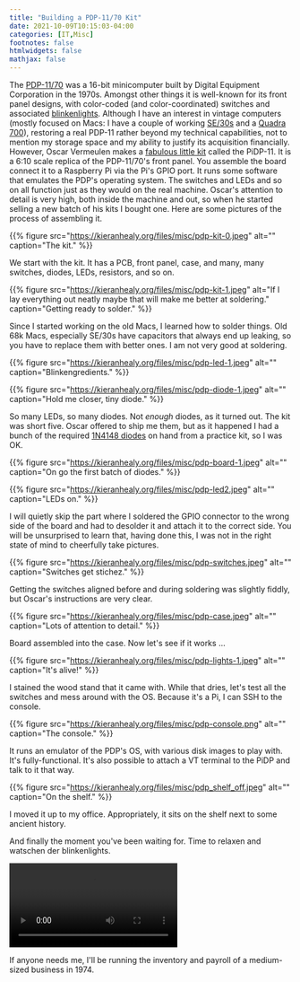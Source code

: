 ```yaml
---
title: "Building a PDP-11/70 Kit"
date: 2021-10-09T10:15:03-04:00
categories: [IT,Misc]
footnotes: false
htmlwidgets: false
mathjax: false
---
```


The [PDP-11/70](https://en.wikipedia.org/wiki/PDP-11) was a 16-bit minicomputer built by Digital Equipment Corporation in the 1970s. Amongst other things it is well-known for its front panel designs, with color-coded (and color-coordinated) switches and associated  [blinkenlights](https://en.wikipedia.org/wiki/Blinkenlights). Although I have an interest in vintage computers (mostly focused on Macs: I have a couple of working [SE/30s](https://en.wikipedia.org/wiki/Macintosh_SE/30) and a [Quadra 700](https://en.wikipedia.org/wiki/Macintosh_Quadra_700)), restoring a real PDP-11 rather beyond my technical capabilities, not to mention my storage space and my ability to justify its acquisition financially. However, Oscar Vermeulen makes a [fabulous little kit](https://obsolescence.wixsite.com/obsolescence/pidp-11) called the PiDP-11. It is a 6:10 scale replica of the PDP-11/70's front panel. You assemble the board connect it to a Raspberry Pi via the Pi's GPIO port. It runs some software that emulates the PDP's operating system. The switches and LEDs and so on all function just as they would on the real machine. Oscar's attention to detail is very high, both inside the machine and out, so when he started selling a new batch of his kits I bought one. Here are some pictures of the process of assembling it.  

{{% figure src="https://kieranhealy.org/files/misc/pdp-kit-0.jpeg" alt="" caption="The kit." %}}

We start with the kit. It has a PCB, front panel, case, and many, many switches, diodes, LEDs, resistors, and so on. 

{{% figure src="https://kieranhealy.org/files/misc/pdp-kit-1.jpeg" alt="If I lay everything out neatly maybe that will make me better at soldering." caption="Getting ready to solder." %}}

Since I started working on the old Macs, I learned how to solder things. Old 68k Macs, especially SE/30s have capacitors that always end up leaking, so you have to replace them with better ones. I am not very good at soldering. 

{{% figure src="https://kieranhealy.org/files/misc/pdp-led-1.jpeg" alt="" caption="Blinkengredients." %}}

{{% figure src="https://kieranhealy.org/files/misc/pdp-diode-1.jpeg" alt="" caption="Hold me closer, tiny diode." %}}

So many LEDs, so many diodes. Not _enough_ diodes, as it turned out. The kit was short five. Oscar offered to ship me them, but as it happened I had a bunch of the required [1N4148 diodes](https://en.wikipedia.org/wiki/1N4148_signal_diode) on hand from a practice kit, so I was OK. 

{{% figure src="https://kieranhealy.org/files/misc/pdp-board-1.jpeg" alt="" caption="On go the first batch of diodes." %}}


{{% figure src="https://kieranhealy.org/files/misc/pdp-led2.jpeg" alt="" caption="LEDs on." %}}

I will quietly skip the part where I soldered the GPIO connector to the wrong side of the board and had to desolder it and attach it to the correct side. You will be unsurprised to learn that, having done this, I was not in the right state of mind to cheerfully take pictures.

{{% figure src="https://kieranhealy.org/files/misc/pdp-switches.jpeg" alt="" caption="Switches get stichez." %}} 

Getting the switches aligned before and during soldering was slightly fiddly, but Oscar's instructions are very clear.

{{% figure src="https://kieranhealy.org/files/misc/pdp-case.jpeg" alt="" caption="Lots of attention to detail." %}}

Board assembled into the case. Now let's see if it works ...

{{% figure src="https://kieranhealy.org/files/misc/pdp-lights-1.jpeg" alt="" caption="It's alive!" %}}

I stained the wood stand that it came with. While that dries, let's test all the switches and mess around with the OS. Because it's a Pi, I can SSH to the console. 

{{% figure src="https://kieranhealy.org/files/misc/pdp-console.png" alt="" caption="The console." %}}

It runs an emulator of the PDP's OS, with various disk images to play with. It's fully-functional. It's also possible to attach a VT terminal to the PiDP and talk to it that way. 

{{% figure src="https://kieranhealy.org/files/misc/pdp_shelf_off.jpeg" alt="" caption="On the shelf." %}}

I moved it up to my office. Appropriately, it sits on the shelf next to some ancient history.


And finally the moment you've been waiting for. Time to relaxen and watschen der blinkenlights.

<video src="https://kieranhealy.org/files/misc/pdp-blinkenlights.mp4" controls>
  Your browser does not support the video element. 
</video >

If anyone needs me, I'll be running the inventory and payroll of a medium-sized business in 1974.


